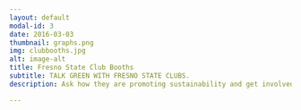 ```yaml
---
layout: default
modal-id: 3
date: 2016-03-03
thumbnail: graphs.png
img: clubbooths.jpg
alt: image-alt
title: Fresno State Club Booths
subtitle: TALK GREEN WITH FRESNO STATE CLUBS.
description: Ask how they are promoting sustainability and get involved! Active club membership looks great on resumes and CVs!

---
```

